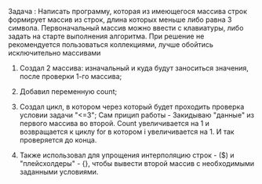 Задача :
Написать программу, которая из имеющегося массива строк формирует массив из строк, длина которых меньше либо равна 3 символа. Первоначальный массив можно ввести с клавиатуры, либо задать на старте выполнения алгоритма. При решение не рекомендуется пользоваться коллекциями, лучше обойтись исключительно массивами

1. Создал 2 массива: изначальный и куда будут заноситься значения, после проверки 1-го массива;

2. Добавил переменную count;

3. Создал цикл, в котором через который будет проходить проверка условии задачи "<=3"; Сам прицип работы - Закидываю "данные" из первого массива во второй. Count увеличивается на 1 и возвращается к циклу for в котором i увеличивается на 1. И так проверяется до конца.

4. Также использовал для упрощения интерполяцию строк - ($) и "плейсхолдеры" - {}, чтобы вывести второй массив с необходимыми заданными условиями.